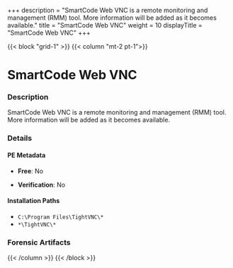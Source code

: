 +++
description = "SmartCode Web VNC is a remote monitoring and management (RMM) tool. More information will be added as it becomes available."
title = "SmartCode Web VNC"
weight = 10
displayTitle = "SmartCode Web VNC"
+++


{{< block "grid-1" >}}
{{< column "mt-2 pt-1">}}

# SmartCode Web VNC


### Description

SmartCode Web VNC is a remote monitoring and management (RMM) tool. More information will be added as it becomes available.




### Details


#### PE Metadata


- **Free**: No

- **Verification**: No




#### Installation Paths
- `C:\Program Files\TightVNC\*`
- `*\TightVNC\*`

### Forensic Artifacts










{{< /column >}}
{{< /block >}}
